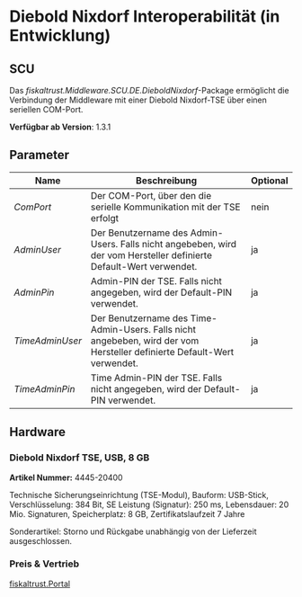# Diebold Nixdorf Interoperabilität (in Entwicklung)

## SCU

Das _fiskaltrust.Middleware.SCU.DE.DieboldNixdorf_-Package ermöglicht die Verbindung der Middleware mit einer Diebold Nixdorf-TSE über einen seriellen COM-Port.

**Verfügbar ab Version**: 1.3.1

## Parameter

| Name | Beschreibung | Optional |
| ---- | ------------ |--------- |
| _ComPort_ | Der COM-Port, über den die serielle Kommunikation mit der TSE erfolgt | nein | 
| _AdminUser_ | Der Benutzername des Admin-Users. Falls nicht angebeben, wird der vom Hersteller definierte Default-Wert verwendet. | ja | 
| _AdminPin_ | Admin-PIN der TSE. Falls nicht angegeben, wird der Default-PIN verwendet. | ja | 
| _TimeAdminUser_ | Der Benutzername des Time-Admin-Users. Falls nicht angebeben, wird der vom Hersteller definierte Default-Wert verwendet. | ja | 
| _TimeAdminPin_ | Time Admin-PIN der TSE. Falls nicht angegeben, wird der Default-PIN verwendet. | ja | 


## Hardware

### Diebold Nixdorf TSE, USB, 8 GB                             



**Artikel Nummer:** 4445-20400

Technische Sicherungseinrichtung (TSE-Modul), Bauform: USB-Stick, Verschlüsselung: 384 Bit, SE Leistung (Signatur): 250 ms, Lebensdauer: 20 Mio. Signaturen, Speicherplatz: 8 GB, Zertifikatslaufzeit 7 Jahre

Sonderartikel: Storno und Rückgabe unabhängig von der Lieferzeit ausgeschlossen.



### Preis & Vertrieb

[fiskaltrust.Portal](https://portal.fiskaltrust.de)
